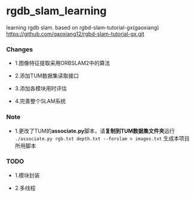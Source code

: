 # rgdb_slam_learning
learning rgdb slam. based on rgbd-slam-tutorial-gx(gaoxiang) https://github.com/gaoxiang12/rgbd-slam-tutorial-gx.git

### Changes

- 1.图像特征提取采用ORBSLAM2中的算法

- 2.添加TUM数据集读取接口

- 3.添加各模块用时评估

- 4.完善整个SLAM系统

### Note

- 1.更改了TUM的**associate.py**脚本，请**复制到TUM数据集文件夹**运行
` ./associate.py rgb.txt depth.txt --forslam > images.txt`
生成本项目所用脚本

### TODO

- 1.模块封装

- 2.多线程


